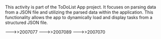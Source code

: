 This activity is part of the ToDoList App project. It focuses on parsing data from a JSON file and utilizing the parsed data within the application. This functionality allows the app to dynamically load and display tasks from a structured JSON file.

--->>2007077
--->>2007089
--->>2007070
